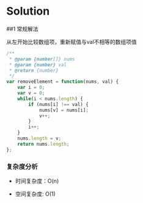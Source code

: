 # Solution

##1 常规解法

从左开始比较数组项，重新赋值与val不相等的数组项值

```js
/**
 * @param {number[]} nums
 * @param {number} val
 * @return {number}
 */
var removeElement = function(nums, val) {
    var i = 0;
    var v = 0;
    while(i < nums.length) {
        if (nums[i] !== val) {
            nums[v] = nums[i];
            v++;
        }
        i++;
    }
    nums.length = v;
    return nums.length;
};
```

### 复杂度分析

* 时间复杂度：O(n)
  
* 空间复杂度: O(1)